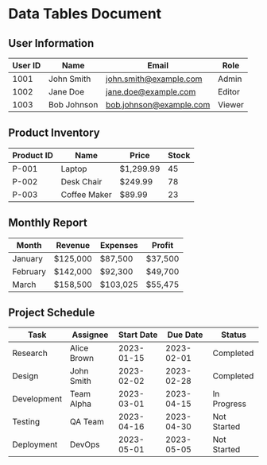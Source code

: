 # Data Tables Document

## User Information

| User ID | Name | Email | Role |
|---------|------|-------|------|
| 1001 | John Smith | john.smith@example.com | Admin |
| 1002 | Jane Doe | jane.doe@example.com | Editor |
| 1003 | Bob Johnson | bob.johnson@example.com | Viewer |

## Product Inventory

| Product ID | Name | Price | Stock |
|------------|------|-------|-------|
| P-001 | Laptop | $1,299.99 | 45 |
| P-002 | Desk Chair | $249.99 | 78 |
| P-003 | Coffee Maker | $89.99 | 23 |

## Monthly Report

| Month | Revenue | Expenses | Profit |
|-------|---------|----------|--------|
| January | $125,000 | $87,500 | $37,500 |
| February | $142,000 | $92,300 | $49,700 |
| March | $158,500 | $103,025 | $55,475 |

## Project Schedule

| Task | Assignee | Start Date | Due Date | Status |
|------|----------|------------|----------|--------|
| Research | Alice Brown | 2023-01-15 | 2023-02-01 | Completed |
| Design | John Smith | 2023-02-02 | 2023-02-28 | Completed |
| Development | Team Alpha | 2023-03-01 | 2023-04-15 | In Progress |
| Testing | QA Team | 2023-04-16 | 2023-04-30 | Not Started |
| Deployment | DevOps | 2023-05-01 | 2023-05-05 | Not Started | 